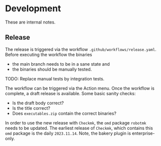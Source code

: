 # Development

These are internal notes.

## Release

The release is triggered via the workflow `.github/workflows/release.yaml`. Before executing the
workflow the binaries
* the main branch needs to be in a sane state and
* the binaries should be manually tested.

TODO: Replace manual tests by integration tests.

The workflow can be triggered via the Action menu. Once the workflow is complete, a draft release is
available. Some basic sanity checks:
* Is the draft body correct?
* Is the title correct?
* Does `executables.zip` contain the correct binaries?

In order to use the new release with `Checkmk`, the `omd` package `robotmk` needs to be updated. The
earliest release of `Checkmk`, which contains this `omd` package is the daily `2023.11.14`. Note,
the bakery plugin is enterprise-only.
